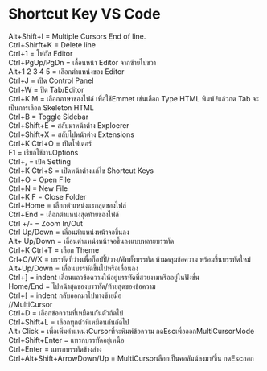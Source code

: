 <!-- in readme.md file -->
# Shortcut Key VS Code
  
Alt+Shift+I = Multiple Cursors End of line.  
Ctrl+Shirft+K = Delete line  
Ctrl+1 = โฟกัส Editor  
Ctrl+PgUp/PgDn = เลื่อนหน้า Editor จากซ้ายไปขวา  
Alt+1 2 3 4 5 = เลือกตำแหน่งของ Editor    
Ctrl+J = เปิด Control Panel  
Ctrl+W = ปิด Tab/Editor  
Ctrl+K M = เลือกภาษาของไฟล์ เพื่อใช้Emmet เช่นเลือก Type HTML พิมพ์ !แล้วกด Tab จะเป็นการเลือก Skeleton HTML  
Ctrl+B = Toggle Sidebar  
Ctrl+Shift+E = สลับมาหน้าต่าง Exploerer  
Ctrl+Shift+X = สลับไปหน้าต่าง Extensions  
Ctrl+K Ctrl+O = เปิดโฟเดอร์  
F1 = เรียกใช้งานOptions  
Ctrl+, = เปิด Setting  
Ctrl+K Ctrl+S = เปิดหน้าต่างแก้ไข Shortcut Keys  
Ctrl+O = Open File  
Ctrl+N = New File  
Ctrl+K F = Close Folder  
Ctrl+Home = เลือกตำแหน่งแรกสุดของไฟล์  
Ctrl+End = เลือกตำแหน่งสุดท้ายของไฟล์  
Ctrl +/- = Zoom In/Out  
Ctrl Up/Down = เลื่อนตำแหน่งหน้าจอขึ้นลง  
Alt+ Up/Down = เลื่อนตำแหน่งหน้าจอขึ้นลงแบบหลายบรรทัด  
Ctrl+K Ctrl+T = เลือก Theme  
Crl+C/V/X = บรรทัดที่ว่างเพื่อก็อปปี้/วาง/คัททั้งบรรทัด ห้ามคลุมข้อความ พร้อมขึ้นบรรทัดใหม่  
Alt+Up/Down = เลื่อนบรรทัดขึ้นไปหรือเลื่อนลง  
Ctrl+] = indent เลื่อนแถวข้อความให้อยู่บรรทัดที่สวยงามหรืออยู่ในฟังชั่น  
Home/End = ไปหน้าสุดของบรรทัด/ท้ายสุดของข้อความ  
Ctrl+[ = indent กลับออกมาไปทางซ้ายมือ  
//MultiCursor  
Ctrl+D = เลือกข้อความที่เหมือนกันตัวถัดไป  
Ctrl+Shift+L = เลือกทุกตัวที่เหมือนกันถัดไป  
Alt+Click = เพื่อเพิ่มตำแหน่งCursorที่จะพิมพ์ข้อความ กดEscเพื่อออกMultiCursorMode  
Ctrl+Shift+Enter = แทรกบรรทัดอยู่เหนือ  
Ctrl+Enter = แทรกบรรทัดข้างล่าง  
Ctrl+Alt+Shift+ArrowDown/Up = MultiCursorเลือกเป็นคอลัมน์ลงมา/ขึ้น กดEscออก  
